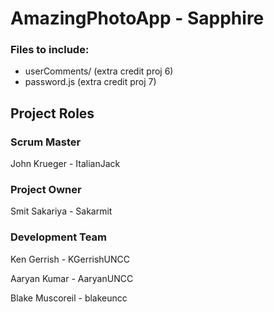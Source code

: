 # AmazingPhotoApp - Sapphire

### Files to include:

- userComments/ (extra credit proj 6)
- password.js (extra credit proj 7)

## Project Roles

### Scrum Master
John Krueger - ItalianJack

### Project Owner
Smit Sakariya - Sakarmit

### Development Team
Ken Gerrish - KGerrishUNCC

Aaryan Kumar - AaryanUNCC

Blake Muscoreil - blakeuncc
